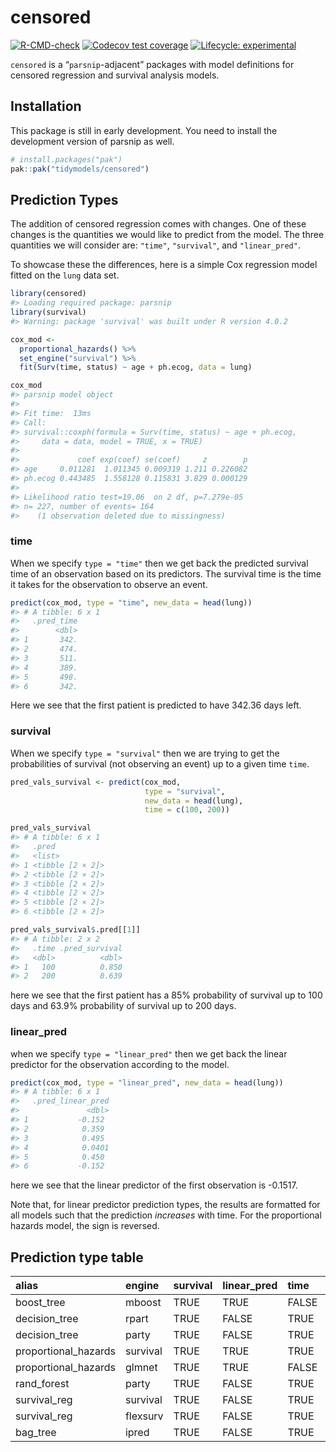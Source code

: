 
<!-- README.md is generated from README.Rmd. Please edit that file -->

# censored

<!-- badges: start -->

[![R-CMD-check](https://github.com/EmilHvitfeldt/censored/workflows/R-CMD-check/badge.svg)](https://github.com/EmilHvitfeldt/censored/actions)
[![Codecov test
coverage](https://codecov.io/gh/EmilHvitfeldt/censored/branch/master/graph/badge.svg)](https://codecov.io/gh/EmilHvitfeldt/censored?branch=master)
[![Lifecycle:
experimental](https://img.shields.io/badge/lifecycle-experimental-orange.svg)](https://www.tidyverse.org/lifecycle/#experimental)

<!-- badges: end -->

`censored` is a “`parsnip`-adjacent” packages with model definitions for
censored regression and survival analysis models.

## Installation

This package is still in early development. You need to install the
development version of parsnip as well.

``` r
# install.packages("pak")
pak::pak("tidymodels/censored")
```

## Prediction Types

The addition of censored regression comes with changes. One of these
changes is the quantities we would like to predict from the model. The
three quantities we will consider are: `"time"`, `"survival"`, and
`"linear_pred"`.

To showcase these the differences, here is a simple Cox regression model
fitted on the `lung` data set.

``` r
library(censored)
#> Loading required package: parsnip
library(survival)
#> Warning: package 'survival' was built under R version 4.0.2

cox_mod <-
  proportional_hazards() %>%
  set_engine("survival") %>%
  fit(Surv(time, status) ~ age + ph.ecog, data = lung)

cox_mod
#> parsnip model object
#> 
#> Fit time:  13ms 
#> Call:
#> survival::coxph(formula = Surv(time, status) ~ age + ph.ecog, 
#>     data = data, model = TRUE, x = TRUE)
#> 
#>             coef exp(coef) se(coef)     z        p
#> age     0.011281  1.011345 0.009319 1.211 0.226082
#> ph.ecog 0.443485  1.558128 0.115831 3.829 0.000129
#> 
#> Likelihood ratio test=19.06  on 2 df, p=7.279e-05
#> n= 227, number of events= 164 
#>    (1 observation deleted due to missingness)
```

### time

When we specify `type = "time"` then we get back the predicted survival
time of an observation based on its predictors. The survival time is the
time it takes for the observation to observe an event.

``` r
predict(cox_mod, type = "time", new_data = head(lung))
#> # A tibble: 6 x 1
#>   .pred_time
#>        <dbl>
#> 1       342.
#> 2       474.
#> 3       511.
#> 4       389.
#> 5       498.
#> 6       342.
```

Here we see that the first patient is predicted to have 342.36 days
left.

### survival

When we specify `type = "survival"` then we are trying to get the
probabilities of survival (not observing an event) up to a given time
`time`.

``` r
pred_vals_survival <- predict(cox_mod, 
                              type = "survival", 
                              new_data = head(lung), 
                              time = c(100, 200))

pred_vals_survival
#> # A tibble: 6 x 1
#>   .pred           
#>   <list>          
#> 1 <tibble [2 × 2]>
#> 2 <tibble [2 × 2]>
#> 3 <tibble [2 × 2]>
#> 4 <tibble [2 × 2]>
#> 5 <tibble [2 × 2]>
#> 6 <tibble [2 × 2]>

pred_vals_survival$.pred[[1]]
#> # A tibble: 2 x 2
#>   .time .pred_survival
#>   <dbl>          <dbl>
#> 1   100          0.850
#> 2   200          0.639
```

here we see that the first patient has a 85% probability of survival up
to 100 days and 63.9% probability of survival up to 200 days.

### linear\_pred

when we specify `type = "linear_pred"` then we get back the linear
predictor for the observation according to the model.

``` r
predict(cox_mod, type = "linear_pred", new_data = head(lung))
#> # A tibble: 6 x 1
#>   .pred_linear_pred
#>               <dbl>
#> 1           -0.152 
#> 2            0.359 
#> 3            0.495 
#> 4            0.0401
#> 5            0.450 
#> 6           -0.152
```

here we see that the linear predictor of the first observation is
-0.1517.

Note that, for linear predictor prediction types, the results are
formatted for all models such that the prediction *increases* with time.
For the proportional hazards model, the sign is reversed.

## Prediction type table

| alias                 | engine   | survival | linear\_pred | time  | quantile | hazard |
|:----------------------|:---------|:---------|:-------------|:------|:---------|:-------|
| boost\_tree           | mboost   | TRUE     | TRUE         | FALSE | FALSE    | FALSE  |
| decision\_tree        | rpart    | TRUE     | FALSE        | TRUE  | FALSE    | FALSE  |
| decision\_tree        | party    | TRUE     | FALSE        | TRUE  | FALSE    | FALSE  |
| proportional\_hazards | survival | TRUE     | TRUE         | TRUE  | FALSE    | FALSE  |
| proportional\_hazards | glmnet   | TRUE     | TRUE         | FALSE | FALSE    | FALSE  |
| rand\_forest          | party    | TRUE     | FALSE        | TRUE  | FALSE    | FALSE  |
| survival\_reg         | survival | TRUE     | FALSE        | TRUE  | TRUE     | TRUE   |
| survival\_reg         | flexsurv | TRUE     | FALSE        | TRUE  | TRUE     | TRUE   |
| bag\_tree             | ipred    | TRUE     | FALSE        | TRUE  | FALSE    | FALSE  |
